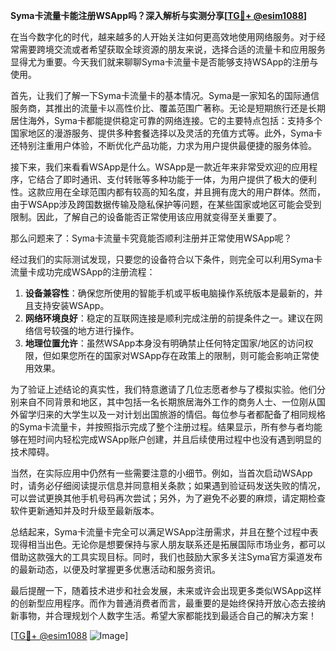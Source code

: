 **Syma卡流量卡能注册WSApp吗？深入解析与实测分享[[TG💪+ @esim1088](https://t.me/s/esim1088)]**

在当今数字化的时代，越来越多的人开始关注如何更高效地使用网络服务。对于经常需要跨境交流或者希望获取全球资源的朋友来说，选择合适的流量卡和应用服务显得尤为重要。今天我们就来聊聊Syma卡流量卡是否能够支持WSApp的注册与使用。

首先，让我们了解一下Syma卡流量卡的基本情况。Syma是一家知名的国际通信服务商，其推出的流量卡以高性价比、覆盖范围广著称。无论是短期旅行还是长期居住海外，Syma卡都能提供稳定可靠的网络连接。它的主要特点包括：支持多个国家地区的漫游服务、提供多种套餐选择以及灵活的充值方式等。此外，Syma卡还特别注重用户体验，不断优化产品功能，力求为用户提供最便捷的服务体验。

接下来，我们来看看WSApp是什么。WSApp是一款近年来非常受欢迎的应用程序，它结合了即时通讯、支付转账等多种功能于一体，为用户提供了极大的便利性。这款应用在全球范围内都有较高的知名度，并且拥有庞大的用户群体。然而，由于WSApp涉及跨国数据传输及隐私保护等问题，在某些国家或地区可能会受到限制。因此，了解自己的设备能否正常使用该应用就变得至关重要了。

那么问题来了：Syma卡流量卡究竟能否顺利注册并正常使用WSApp呢？

经过我们的实际测试发现，只要您的设备符合以下条件，则完全可以利用Syma卡流量卡成功完成WSApp的注册流程：

1. **设备兼容性**：确保您所使用的智能手机或平板电脑操作系统版本是最新的，并且支持安装WSApp。
2. **网络环境良好**：稳定的互联网连接是顺利完成注册的前提条件之一。建议在网络信号较强的地方进行操作。
3. **地理位置允许**：虽然WSApp本身没有明确禁止任何特定国家/地区的访问权限，但如果您所在的国家对WSApp存在政策上的限制，则可能会影响正常使用效果。

为了验证上述结论的真实性，我们特意邀请了几位志愿者参与了模拟实验。他们分别来自不同背景和地区，其中包括一名长期旅居海外工作的商务人士、一位刚从国外留学归来的大学生以及一对计划出国旅游的情侣。每位参与者都配备了相同规格的Syma卡流量卡，并按照指示完成了整个注册过程。结果显示，所有参与者均能够在短时间内轻松完成WSApp账户创建，并且后续使用过程中也没有遇到明显的技术障碍。

当然，在实际应用中仍然有一些需要注意的小细节。例如，当首次启动WSApp时，请务必仔细阅读提示信息并同意相关条款；如果遇到验证码发送失败的情况，可以尝试更换其他手机号码再次尝试；另外，为了避免不必要的麻烦，请定期检查软件更新通知并及时升级至最新版本。

总结起来，Syma卡流量卡完全可以满足WSApp注册需求，并且在整个过程中表现得相当出色。无论你是想要保持与家人朋友联系还是拓展国际市场业务，都可以借助这款强大的工具实现目标。同时，我们也鼓励大家多关注Syma官方渠道发布的最新动态，以便及时掌握更多优惠活动和服务资讯。

最后提醒一下，随着技术进步和社会发展，未来或许会出现更多类似WSApp这样的创新型应用程序。而作为普通消费者而言，最重要的是始终保持开放心态去接纳新事物，并合理规划个人数字生活。希望大家都能找到最适合自己的解决方案！

[[TG💪+ @esim1088](https://t.me/s/esim1088) ![Image](https://i.postimg.cc/4NQfJmqS/Snipaste-2025-05-13-00-14-12.png)]